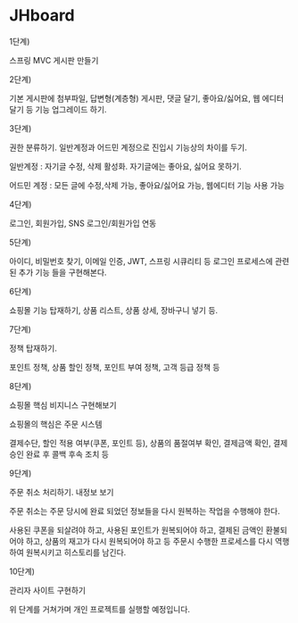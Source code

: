 # JHboard

1단계)

스프링 MVC 게시판 만들기

2단계)

기본 게시판에 첨부파일, 답변형(계층형) 게시판, 댓글 달기, 좋아요/싫어요, 웹 에디터 달기 등 기능 업그레이드 하기.

3단계)

권한 분류하기. 일반계정과 어드민 계정으로 진입시 기능상의 차이를 두기.

일반계정 : 자기글 수정, 삭제 활성화. 자기글에는 좋아요, 싫어요 못하기.

어드민 계정 : 모든 글에 수정,삭제 가능, 좋아요/싫어요 가능, 웹에디터 기능 사용 가능

4단계)

로그인, 회원가입, SNS 로그인/회원가입 연동

5단계)

아이디, 비밀번호 찾기, 이메일 인증, JWT, 스프링 시큐리티 등 로그인 프로세스에 관련된 추가 기능 들을 구현해본다.

6단계)

쇼핑몰 기능 탑재하기, 상품 리스트, 상품 상세, 장바구니 넣기 등.

7단계)

정책 탑재하기.

포인트 정책, 상품 할인 정책, 포인트 부여 정책, 고객 등급 정책 등

8단계)

쇼핑몰 핵심 비지니스 구현해보기

쇼핑몰의 핵심은 주문 시스템

결제수단, 할인 적용 여부(쿠폰, 포인트 등), 상품의 품절여부 확인, 결제금액 확인, 결제 승인 완료 후 콜백 후속 조치 등

9단계)

주문 취소 처리하기. 내정보 보기

주문 취소는 주문 당시에 완료 되었던 정보들을 다시 원복하는 작업을 수행해야 한다.

사용된 쿠폰을 되살려야 하고, 사용된 포인트가 원복되어야 하고, 결제된 금액인 환불되어야 하고, 상품의 재고가 다시 원복되어야 하고 등 주문시 수행한 프로세스를 다시 역행하여 원복시키고 히스토리를 남긴다.

10단계)

관리자 사이트 구현하기

위 단계를 거쳐가며 개인 프로젝트를 실행할 예정입니다.
